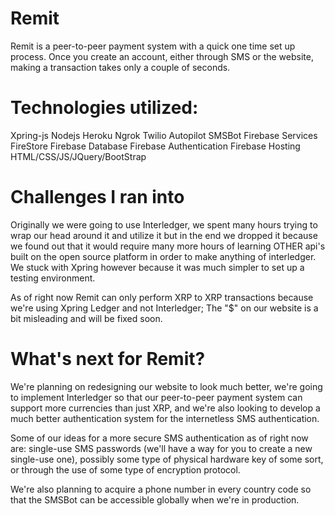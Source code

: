 # Remit
Remit is a peer-to-peer payment system with a quick one time set up process. Once you create an account, either through SMS or the website, making a transaction takes only a couple of seconds.

# Technologies utilized:
Xpring-js
Nodejs
Heroku
Ngrok
Twilio Autopilot SMSBot
Firebase Services
  FireStore
  Firebase Database
  Firebase Authentication
  Firebase Hosting
HTML/CSS/JS/JQuery/BootStrap

# Challenges I ran into
Originally we were going to use Interledger, we spent many hours trying to wrap our head around it and utilize it but in the end we dropped it because we found out that it would require many more hours of learning OTHER api's built on the open source platform in order to make anything of interledger. We stuck with Xpring however because it was much simpler to set up a testing environment.

As of right now Remit can only perform XRP to XRP transactions because we're using Xpring Ledger and not Interledger; The "$" on our website is a bit misleading and will be fixed soon.

# What's next for Remit?
We're planning on redesigning our website to look much better, we're going to implement Interledger so that our peer-to-peer payment system can support more currencies than just XRP, and we're also looking to develop a much better authentication system for the internetless SMS authentication.

Some of our ideas for a more secure SMS authentication as of right now are: single-use SMS passwords (we'll have a way for you to create a new single-use one), possibly some type of physical hardware key of some sort, or through the use of some type of encryption protocol.

We're also planning to acquire a phone number in every country code so that the SMSBot can be accessible globally when we're in production.
